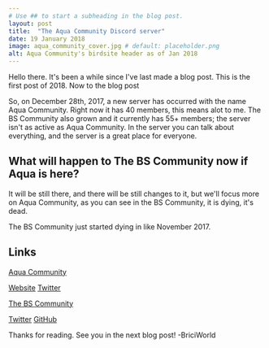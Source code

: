 ```yaml
---
# Use ## to start a subheading in the blog post.
layout: post
title:  "The Aqua Community Discord server"
date: 19 January 2018
image: aqua_community_cover.jpg # default: placeholder.png
alt: Aqua Community's birdsite header as of Jan 2018
---
```

Hello there. It's been a while since I've last made a blog post. This is the first post of 2018. Now to the blog post

So, on December 28th, 2017, a new server has occurred with the name Aqua Community. Right now it has 40 members, this means alot to me. The BS Community also grown and it currently has 55+ members; the server isn't as active as Aqua Community. In the server you can talk about everything, and the server is a great place for everyone.

## What will happen to The BS Community now if Aqua is here?
It will be still there, and there will be still changes to it, but we'll focus more on Aqua Community, as you can see in the BS Community, it is dying, it's dead.

The BS Community just started dying in like November 2017.

## Links
[Aqua Community][aqua]

[Website][Website]
[Twitter][Twitter-aqua]

[The BS Community][bs]

[Twitter][Twitter-bs]
[GitHub][GitHub]

Thanks for reading. See you in the next blog post!
-BriciWorld

[aqua]: https://discord.gg/8NP6NNu
[Website]: http://aquacommunity.ml
[Twitter-aqua]: https://twitter.com/AquaDiscord
[bs]: https://discord.gg/y36uj4u
[Twitter-bs]: https://twitter.com/BSDiscord
[GitHub]: https://github.com/bw-lounge
